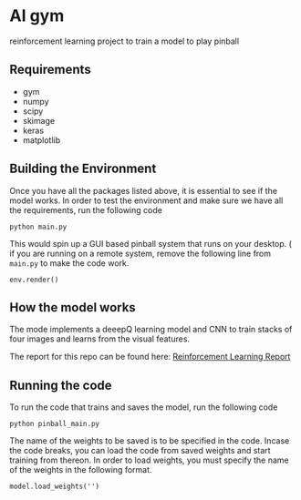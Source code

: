 # AI gym

reinforcement learning project to train a model to play pinball



## Requirements
- gym
- numpy
- scipy
- skimage
- keras
- matplotlib

## Building the Environment

Once you have all the packages listed above, it is essential to see if the model works. In order to test the environment and make sure we have all the requirements, run the following code
```
python main.py
```
This would spin up a GUI based pinball system that runs on your desktop. ( if you are running on a remote system, remove the following line from ```main.py``` to make the code work.

```
env.render()
```
## How the model works
The mode implements a deeepQ learning model and CNN to train stacks of four images and learns from the visual features.

The report for this repo can be found here: [Reinforcement Learning Report](images/Reinforcement_Learning_Paper.pdf)

## Running the code
To run the code that trains and saves the model, run the following code
```
python pinball_main.py
```
The name of the weights to be saved is to be specified in the code. Incase the code breaks, you can load the code from saved weights and start training from thereon. In order to load weights, you must specify the name of the weights in the following format.
```
model.load_weights('')
```
